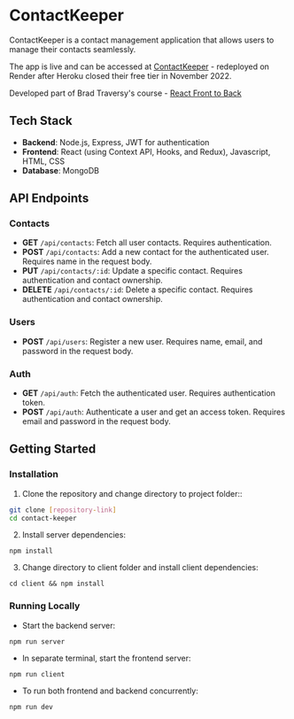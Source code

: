 # ContactKeeper

ContactKeeper is a contact management application that allows users to manage their contacts seamlessly. 

The app is live and can be accessed at [ContactKeeper](https://contact-keeper-8e8t.onrender.com/) - redeployed on Render after Heroku closed their free tier in November 2022.

Developed part of Brad Traversy's course - [React Front to Back](https://www.udemy.com/course/react-front-to-back-2022/)

## Tech Stack

- **Backend**: Node.js, Express, JWT for authentication
- **Frontend**: React (using Context API, Hooks, and Redux), Javascript, HTML, CSS
- **Database**: MongoDB

## API Endpoints

### Contacts

- **GET** `/api/contacts`: Fetch all user contacts. Requires authentication.
- **POST** `/api/contacts`: Add a new contact for the authenticated user. Requires name in the request body.
- **PUT** `/api/contacts/:id`: Update a specific contact. Requires authentication and contact ownership.
- **DELETE** `/api/contacts/:id`: Delete a specific contact. Requires authentication and contact ownership.

### Users

- **POST** `/api/users`: Register a new user. Requires name, email, and password in the request body.

### Auth

- **GET** `/api/auth`: Fetch the authenticated user. Requires authentication token.
- **POST** `/api/auth`: Authenticate a user and get an access token. Requires email and password in the request body.

## Getting Started

### Installation

1. Clone the repository and change directory to project folder::
```bash
git clone [repository-link]
cd contact-keeper
```

2. Install server dependencies:
```
npm install

```

3. Change directory to client folder and install client dependencies:

```
cd client && npm install

```

### Running Locally

* Start the backend server:
```
npm run server

```

* In separate terminal, start the frontend server:
```
npm run client

```

* To run both frontend and backend concurrently:
```
npm run dev

```